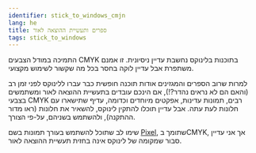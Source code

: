 ```yaml
---
identifier: stick_to_windows_cmjn
lang: he
title: ספרים ותעשיית ההוצאה לאור
tags: stick_to_windows
---
```


התמיכה במודל הצבעים CMYK בתוכנות בלינוקס נחשבת עדיין ניסיונית. 
זו אמנם משתפרת אבל עדיין לוקה בחסר בכל מה שקשור לשימוש מקצועי.

למרות שרוב הספרים והמגזינים אודות תוכנה חופשית כבר עברו ללינוקס לפני זמן רב (והאם הם לא נראים נהדר?!),
אם הינכם עובדים בתעשיית ההוצאה לאור ומשתמשים בצבעי CMYK רבים, תמונות עדינות, אפקטים מיוחדים וכדומה, עדיף שתישארו עם חלונות לעת עתה. אבל עדיין תוכלו להתקין לינוקס, להשאיר את חלונות (ראו מדור ההתקנה), ולהשתמש בשניהם, על-פי הצורך.

שימו לב שתוכל להשתמש בעורך תמונות בשם <a href="http://www.kanzelsberger.com/pixel/">Pixel</a>,
שתומך בCMYK, אך אני עדיין סבור שמקומה של לינוקס אינה בחזית תעשיית ההוצאה לאור.

